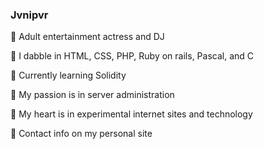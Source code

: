 ### Jvnipvr

🖤 Adult entertainment actress and DJ

🖤 I dabble in HTML, CSS, PHP, Ruby on rails, Pascal, and C

🖤 Currently learning Solidity

🖤 My passion is in server administration

🖤 My heart is in experimental internet sites and technology

🖤 Contact info on my personal site
